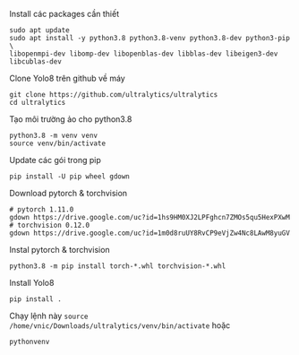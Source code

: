 Install các packages cần thiết
```
sudo apt update
sudo apt install -y python3.8 python3.8-venv python3.8-dev python3-pip \
libopenmpi-dev libomp-dev libopenblas-dev libblas-dev libeigen3-dev libcublas-dev
```
Clone Yolo8 trên github về máy 
```
git clone https://github.com/ultralytics/ultralytics
cd ultralytics
```
Tạo môi trường ảo cho python3.8
```
python3.8 -m venv venv
source venv/bin/activate
```
Update các gói trong pip 
```
pip install -U pip wheel gdown
```
Download pytorch & torchvision 
```
# pytorch 1.11.0
gdown https://drive.google.com/uc?id=1hs9HM0XJ2LPFghcn7ZMOs5qu5HexPXwM
# torchvision 0.12.0
gdown https://drive.google.com/uc?id=1m0d8ruUY8RvCP9eVjZw4Nc8LAwM8yuGV
```
Instal pytorch & torchvision 
```
python3.8 -m pip install torch-*.whl torchvision-*.whl
```
Install Yolo8 
```
pip install .
```
Chạy lệnh này `source /home/vnic/Downloads/ultralytics/venv/bin/activate` hoặc 
```
pythonvenv
```
